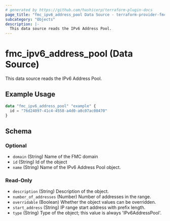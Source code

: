 ```yaml
---
# generated by https://github.com/hashicorp/terraform-plugin-docs
page_title: "fmc_ipv6_address_pool Data Source - terraform-provider-fmc"
subcategory: "Objects"
description: |-
  This data source reads the IPv6 Address Pool.
---
```


# fmc_ipv6_address_pool (Data Source)

This data source reads the IPv6 Address Pool.

## Example Usage

```terraform
data "fmc_ipv6_address_pool" "example" {
  id = "76d24097-41c4-4558-a4d0-a8c07ac08470"
}
```

<!-- schema generated by tfplugindocs -->
## Schema

### Optional

- `domain` (String) Name of the FMC domain
- `id` (String) Id of the object
- `name` (String) Name of the IPv6 Address Pool object.

### Read-Only

- `description` (String) Description of the object.
- `number_of_addresses` (Number) Number of addresses in the range.
- `overridable` (Boolean) Whether the object values can be overridden.
- `start_address` (String) IP range start address with prefix length.
- `type` (String) Type of the object; this value is always 'IPv6AddressPool'.
